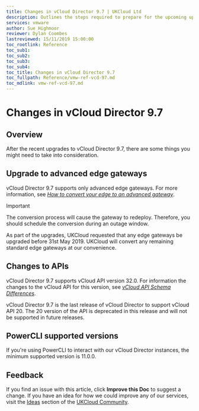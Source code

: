 ```yaml
---
title: Changes in vCloud Director 9.7 | UKCloud Ltd
description: Outlines the steps required to prepare for the upcoming upgrade to vCloud Director 9.7
services: vmware
author: Sue Highmoor
reviewer: Dylan Coombes 
lastreviewed: 15/11/2019 15:00:00
toc_rootlink: Reference
toc_sub1: 
toc_sub2:
toc_sub3:
toc_sub4:
toc_title: Changes in vCloud Director 9.7
toc_fullpath: Reference/vmw-ref-vcd-97.md
toc_mdlink: vmw-ref-vcd-97.md
---
```


# Changes in vCloud Director 9.7

## Overview

After the recent upgrades to vCloud Director 9.7, there are some things you might need to take into consideration.

## Upgrade to advanced edge gateways

vCloud Director 9.7 supports only advanced edge gateways. For more information, see [*How to convert your edge to an advanced gateway*](https://docs.ukcloud.com/articles/vmware/vmw-how-convert-edge.md).

> [!IMPORTANT]
> The conversion process will cause the gateway to redeploy. Therefore, you should schedule the conversion during an outage window.

As part of the upgrades, UKCloud requested that any edge gateways be upgraded before 31st May 2019. UKCloud will convert any remaining standard edge gateways at our convenience.

## Changes to APIs

vCloud Director 9.7 supports vCloud API version 32.0. For information the changes to the vCloud API for this version, see [*vCloud API Schema Differences*](https://code.vmware.com/apis/553/doc/diff/index.html).

vCloud Director 9.7 is the last release of vCloud Director to support vCloud API 20. The 20 version of the API is deprecated in this release and will not be supported in future releases.

## PowerCLI supported versions

If you're using PowerCLI to interact with our vCloud Director instances, the minimum supported version is 11.0.0.

## Feedback

If you find an issue with this article, click **Improve this Doc** to suggest a change. If you have an idea for how we could improve any of our services, visit the [Ideas](https://community.ukcloud.com/ideas) section of the [UKCloud Community](https://community.ukcloud.com).